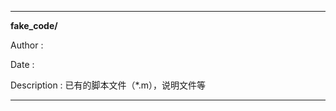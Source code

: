 -------------------------------------------------------

**fake_code/**

Author			:   

Date				:  

Description	:  已有的脚本文件（*.m），说明文件等

---------------------